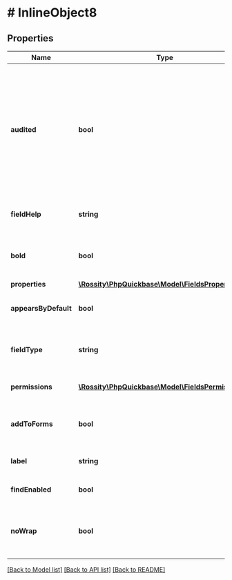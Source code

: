 # # InlineObject8

## Properties

Name | Type | Description | Notes
------------ | ------------- | ------------- | -------------
**audited** | **bool** | Indicates if the field is being tracked as part of Quick Base Audit Logs. You can only set this property to \&quot;true\&quot; if the app has audit logs enabled. See Enable data change logs under [Quick Base Audit Logs](https://help.quickbase.com/user-assistance/audit_logs.html). | [optional]
**fieldHelp** | **string** | The configured help text shown to users within the product. | [optional]
**bold** | **bool** | Indicates if the field is configured to display in bold in the product. | [optional]
**properties** | [**\Rossity\PhpQuickbase\Model\FieldsProperties**](FieldsProperties.md) |  | [optional]
**appearsByDefault** | **bool** | Indicates if the field is marked as a default in reports. | [optional]
**fieldType** | **string** | The [field types](https://help.quickbase.com/user-assistance/field_types.html), click on any of the field type links for more info. |
**permissions** | [**\Rossity\PhpQuickbase\Model\FieldsPermissions[]**](FieldsPermissions.md) | Field Permissions for different roles. | [optional]
**addToForms** | **bool** | Whether the field you are adding should appear on forms. | [optional]
**label** | **string** | The label (name) of the field. |
**findEnabled** | **bool** | Indicates if the field is marked as searchable. | [optional]
**noWrap** | **bool** | Indicates if the field is configured to not wrap when displayed in the product. | [optional]

[[Back to Model list]](../../README.md#models) [[Back to API list]](../../README.md#endpoints) [[Back to README]](../../README.md)
